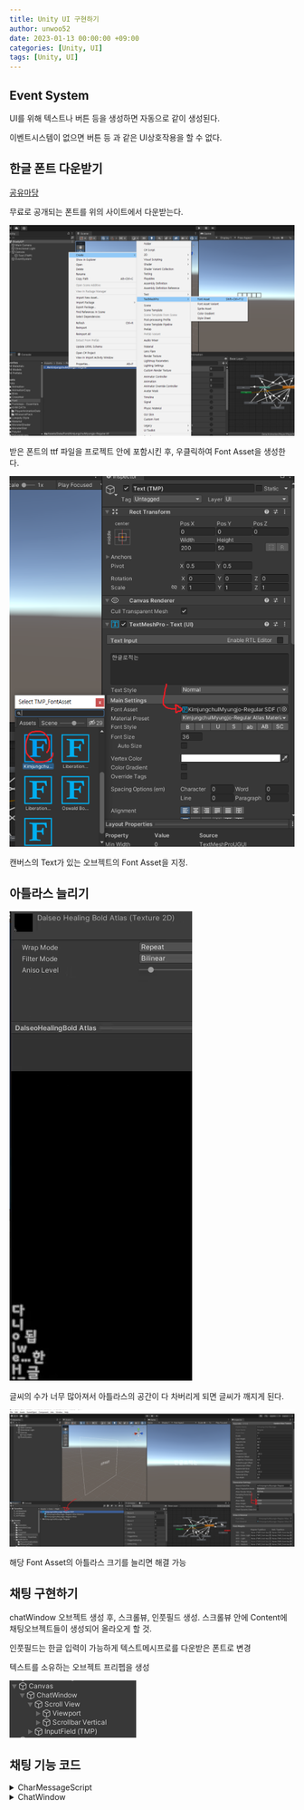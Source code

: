```yaml
---
title: Unity UI 구현하기
author: unwoo52
date: 2023-01-13 00:00:00 +09:00
categories: [Unity, UI]
tags: [Unity, UI]
---
```


## Event System

UI를 위해 텍스트나 버튼 등을 생성하면 자동으로 같이 생성된다.

이벤트시스템이 없으면 버튼 등 과 같은 UI상호작용을 할 수 없다.

## 한글 폰트 다운받기

[공유마당](https://gongu.copyright.or.kr/gongu/search/search/list.do?viewType=&collection=gongu_wrt&kwd=%ED%8F%B0%ED%8A%B8&reSrchCheck=&reKwd=&pageIndex=1&wrtTy=10009&licenseCd=&koreanClList=&srchAll=1&sotrSe=date&srchName=&dataSe=&koglClSe=&dataSite=&authrNmP=&tagNmList=&d2WrtFileTyChk=&d2WrtTy=&d2LicenseCdTy=&d2LicenseChk=)

무료로 공개되는 폰트를 위의 사이트에서 다운받는다.


![imagename](/assets/image/Unity/UI/MakeUI/001.png)

받은 폰트의 ttf 파일을 프로젝트 안에 포함시킨 후, 우클릭하여 Font Asset을 생성한다.

![imagename](/assets/image/Unity/UI/MakeUI/002.png)

캔버스의 Text가 있는 오브젝트의 Font Asset을 지정.

## 아틀라스 늘리기

![imagename](/assets/image/Unity/UI/MakeUI/003.png)


글씨의 수가 너무 많아져서 아틀라스의 공간이 다 차버리게 되면 글씨가 깨지게 된다.



![imagename](/assets/image/Unity/UI/MakeUI/004.png)

해당 Font Asset의 아틀라스 크기를 늘리면 해결 가능

## 채팅 구현하기

chatWindow 오브젝트 생성 후, 스크롤뷰, 인풋필드 생성. 스크롤뷰 안에 Content에 채팅오브젝트들이 생성되어 올라오게 할 것.

인풋필드는 한글 입력이 가능하게 텍스트메시프로를 다운받은 폰트로 변경

텍스트를 소유하는 오브젝트 프리펩을 생성

![imagename](/assets/image/Unity/UI/ChatSystem/001.png)

## 채팅 기능 코드


<details>
<summary>CharMessageScript</summary>
<div markdown="1">

```cs
public TMPro.TMP_Text m_TMP_Text;
    private RectTransform _rect = null;
    RectTransform myRect
    {
        get
        {
            if (_rect == null)
            {
                _rect = GetComponent<RectTransform>();
                //TryGetComponent(out RectTransform _rect);
            }
            return _rect;
        }
    }

    public void SetText(string InputText)
    {
        Vector2 inputTextsize = m_TMP_Text.GetPreferredValues(InputText);

        if (!IsTextLengthOverRectsize(inputTextsize))
            m_TMP_Text.text = InputText;
        else
            m_TMP_Text.text = CreateLineOverText(InputText, inputTextsize);
    }

    /*codes*/
    private string CreateLineOverText(string InputText, Vector2 inputTextsize)
    {
        int line = 1;
        RectTransform testRect = myRect;
        string temp = "";
        string result = "";

        for (int i = 0; i < InputText.Length; ++i)
        {
            Vector2 textSize = m_TMP_Text.GetPreferredValues(temp + InputText[i]);
            if (textSize.x > myRect.sizeDelta.x)
            {
                result += temp + '\n';
                temp = "";
                ++line;
            }
            temp += InputText[i];
        }
        result += temp;

        ChangeRectSize(ref testRect, line, inputTextsize);

        return result;
    }

    private void ChangeRectSize(ref RectTransform Rect, int line, Vector2 inputTextsize)
    {
        Rect.sizeDelta = new Vector2(Rect.sizeDelta.x, (float)line * inputTextsize.y);
    }

    #region .
    private bool IsTextLengthOverRectsize(Vector2 size)
    {
        return myRect.sizeDelta.x < size.x;
    }
    #endregion
```


</div>
</details>

<details>
<summary>ChatWindow</summary>
<div markdown="1">

```cs
Coroutine coDropDown = null;
    public Transform MyContent;
    public TMPro.TMP_InputField m_TMP_InputField;

    //using UnityEngine.UI;
    public UnityEngine.UI.Scrollbar m_Scrollbar;

    public void AddChat(string text)
    {
        if (text.Length <= 0) return;

        CreateTextObject(text);
        ClearInputField();
        ScrollBarDropDown();

        m_TMP_InputField.ActivateInputField();
    }

    /*codes*/

    private void CreateTextObject(string text)
    {
        GameObject obj = Instantiate(Resources.Load("Prefabs/ChatMessage"), MyContent) as GameObject;
        if (obj.TryGetComponent(out CharMessageScript sct))
        {
            sct.SetText(text);
        }
        else
        {
            Debug.LogError("ChatMessage 오브젝트에서 CharMessageScript스크립트를 찾을 수 없습니다.");
        }
    }

    private void ClearInputField()
    {
        m_TMP_InputField.text = string.Empty;
    }

    private void ScrollBarDropDown()
    {
        //if (!m_Scrollbar.gameObject.activeSelf) return;
        if (coDropDown != null) StopCoroutine(coDropDown);
        coDropDown = StartCoroutine(ScrollBarDropDownCourutine());
    }


    IEnumerator ScrollBarDropDownCourutine()
    {
        yield return new WaitForSeconds(0.05f);
        //m_Scrollbar.value = 0.0f;
        while(m_Scrollbar.value > 0.0f)
        {
            m_Scrollbar.value -= Time.deltaTime * 4.0f;
            yield return null;
        }
    }
```

</div>
</details>
